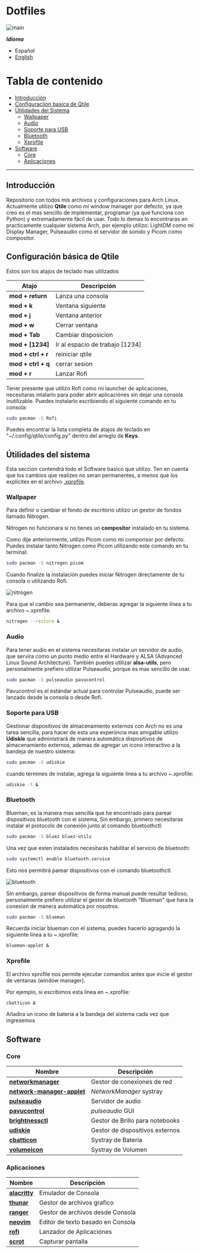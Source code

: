 # Dotfiles

![main](.screenshots/main.png)

***Idioma***
- Español
- [English](./README.md)

# Tabla de contenido

- [Introducción](#introducción)
- [Configuraciíon basica de Qtile](#configuracioón-básica-de-qtile)
- [Útilidades del Sistema](#útilidades-del-sistema)
  - [Wallpaper](#wallpaper)
  - [Audio](#audio)
  - [Soporte para USB](#soporte-para-usb)
  - [Bluetooth](#bluetooth)
  - [Xprofile](#xprofile)
- [Software](#software)
  - [Core](#core)
  - [Aplicaciones](#aplicaciones)

<hr>

## Introducción

Repositorio con todos mis archivos y configuraciones para Arch Linux. Actualmente utilizo **Qtile** como mi window manager por defecto, ya que creo es el mas sencillo de implementar, programar (ya que funciona con Python) y extremadamente fácil de usar. Todo lo demas lo encontraras en practicamente cualquier sistema Arch, por ejemplo utilizo: LightDM como mi Display Manager, Pulseaudio como el servidor de sonido y Picom como compositor. 

## Configuración básica de Qtile

Estos son los atajos de teclado mas utilizados  

| Atajo                | Descripción                     |
| -------------------- | ------------------------------- |
| **mod + return**     | Lanza una consola               |
| **mod + k**          | Ventana siguiente               |
| **mod + j**          | Ventana anterior                |
| **mod + w**          | Cerrar ventana               	 |
| **mod + Tab**        | Cambiar disposicion           	 |
| **mod + [1234]**     | Ir al espacio de trabajo [1234] |
| **mod + ctrl + r**   | reiniciar qtile                 |
| **mod + ctrl + q**   | cerrar sesion                   |
| **mod + r**          | Lanzar Rofi                     |

Tener presente que utilizo Rofi como mi launcher de aplicaciones, necesitaras intalarlo para poder abrir aplicaciónes sin dejar una consola inutilizable. Puedes instalarlo escribiendo el siguiente comando en tu consola:

```bash
sudo pacman -S Rofi
```

Puedes encontrar la lista completa de atajos de teclado en "~/.config/qtile/config.py" dentro del arreglo de **Keys**.

## Útilidades del sistema

Esta seccion contendrá todo el Software basico que utilizo. Ten en cuenta que los cambios que realizes no seran permanentes, a menos que los explicites en el archivo [.xprofile](#xprofile).

### Wallpaper

Para definir o cambiar el fondo de escritorio utilizo un gestor de fondos llamado Nitrogen.

Nitrogen no funcionara si no tienes un **compositor** instalado en tu sistema.

Como dije anteriormente, utilizo Picom como mi comporisor por defecto. Puedes instalar tanto Nitrogen como Picom utilizando este comando en tu terminal:

```bash
sudo pacman -S nitrogen picom
```

Cuando finalize la instalación puedes iniciar Nitrogen directamente de tu consola o utilizando Rofi.

![nitrogen](.screenshots/nitrogen.png)

Para que el cambio sea permanente, deberas agregar la siguiente línea a tu archivo ~.xprofile.

```bash
nitrogen --restore &
```

### Audio

Para tener audio en el sistema necesitaras instalar un servidor de audio, que servira como un punto medio entre el Hardware y ALSA (Advanced Linux Sound Architecture). También puedes utilizar **alsa-utils**, pero personalmente prefiero utilizar Pulseaudio, porque es mas sencillo de usar.

```bash
sudo pacman -S pulseaudio pavucontrol
```

Pavucontrol es el estándar actual para controlar Pulseaudio, puede ser lanzado desde la consola o desde Rofi. 

### Soporte para USB

Gestionar dispositivos de almacenamiento externos con Arch no es una tarea sencilla, para hacer de esta una experiincia mas amigable utilizo **Udiskie** que administrará de manera automática dispositivos de almacenamiento externos, ademas de agregar un icono interactivo a la bandeja de nuestro sistema:

```bash
sudo pacman -S udiskie
```

cuando termines de instalar, agrega la siguiente línea a tu archivo ~.xprofile:

```bash
udiskie -t &
```

### Bluetooth

Blueman, es la manera mas sencilla que he encontrado para parear dispositivos bluetooth con el sistema, Sin embargo, primero necesitaras instalar el protocolo de conexión junto al comando bluetoothctl:

```bash
sudo pacman -S bluez bluez-utils
```
Una vez que esten instalados necesitarás habilitar el servicio de bluetooth:

```bash
sudo systemctl enable bluetooth.service
```

Esto nos permitirá parear dispositivos con el comando bluetoothctl.

![bluetooth](.screenshots/bluetooth.png)

Sin embargo, parear dispositivos de forma manual puede resultar tedioso, personalmente prefiero utilizar el gestor de bluetooth "Blueman" que hara la conexion de manera automática por nosotros.

```bash
sudo pacman -S blueman
```

Recuerda iniciar blueman con el sistema, puedes hacerlo agragando la siguiente linea a tu ~.xprofile:

```bash
blueman-applet &
```

### Xprofile

El archivo xprofile nos permite ejecutar comandos antes que inicie el gestor de ventanas (window manager).

Por ejemplo, si escribimos esta línea en ~.xprofile:

```bash
cbatticon &
```

Añadira un icono de bateria a la bandeja del sistema cada vez que ingresemos

## Software

### Core


| Nombre                                                                                              | Descripción                      |
| --------------------------------------------------------------------------------------------------- | -------------------------------- |
| **[networkmanager](https://wiki.archlinux.org/index.php/NetworkManager)**                           | Gestor de conexiones de red      |
| **[network-manager-applet](https://wiki.archlinux.org/index.php/NetworkManager#nm-applet)**         | *NetworkManager* systray         |
| **[pulseaudio](https://wiki.archlinux.org/index.php/PulseAudio)**                                   | Servidor de audio                |
| **[pavucontrol](https://www.archlinux.org/packages/extra/x86_64/pavucontrol/)**                     | *pulseaudio* GUI                 |
| **[brightnessctl](https://www.archlinux.org/packages/community/x86_64/brightnessctl/)**             | Gestor de Brillo para notebooks  |
| **[udiskie](https://www.archlinux.org/packages/community/any/udiskie/)**                            | Gestor de dispositivos externos  |
| **[cbatticon](https://www.archlinux.org/packages/community/x86_64/cbatticon/)**                     | Systray de Bateria               |
| **[volumeicon](https://www.archlinux.org/packages/community/x86_64/volumeicon/)**                   | Systray de Volumen               |

### Aplicaciones


| Nombre                                                                | Descripción              |
| --------------------------------------------------------------------- | ------------------------ |
| **[alacritty](https://wiki.archlinux.org/index.php/Alacritty)**       | Emulador de Consola     |
| **[thunar](https://wiki.archlinux.org/index.php/Thunar)**             | Gestor de archivos grafico |
| **[ranger](https://wiki.archlinux.org/index.php/Ranger)**             | Gestor de archivos desde Consola    |
| **[neovim](https://wiki.archlinux.org/index.php/Neovim)**             | Editor de texto basado en Consola    |
| **[rofi](https://wiki.archlinux.org/index.php/Rofi)**                 | Lanzador de Aplicaciónes               |
| **[scrot](https://wiki.archlinux.org/index.php/Screen_capture)**      | Capturar pantalla          |

